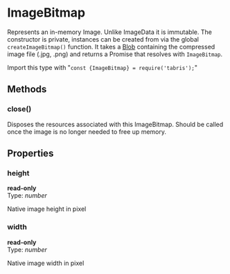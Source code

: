 ---
---
# ImageBitmap

Represents an in-memory Image. Unlike ImageData it is immutable. The constructor is private, instances can be created from via the global `createImageBitmap()` function. It takes a [Blob](./Blob.md) containing the compressed image file (.jpg, .png) and returns a Promise that resolves with `ImageBitmap`.

Import this type with "`const {ImageBitmap} = require('tabris');`"

## Methods

### close()


Disposes the resources associated with this ImageBitmap. Should be called once the image is no longer needed to free up memory.


## Properties

### height


**read-only**<br/>
Type: *number*

Native image height in pixel

### width


**read-only**<br/>
Type: *number*

Native image width in pixel

